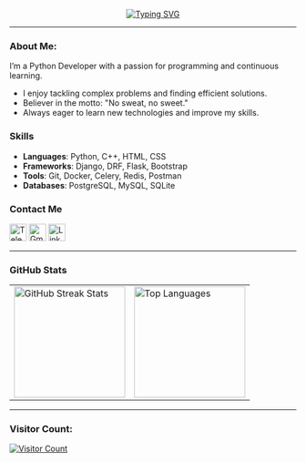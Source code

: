 <p align="center">
  <a href="#">
    <img src="https://readme-typing-svg.herokuapp.com?font=Daring&weight=500&size=28&duration=4000&pause=1000&color=5b92e5&center=true&vCenter=true&width=580&lines=Welcome+to+my+GitHub+profile.;" alt="Typing SVG">
  </a>
</p>

---

### About Me:
I’m a Python Developer with a passion for programming and continuous learning.

- I enjoy tackling complex problems and finding efficient solutions.
- Believer in the motto: "No sweat, no sweet."
- Always eager to learn new technologies and improve my skills.
<!--- - <a href="https://wakatime.com/@1ac21f63-cdd6-4e52-b7ff-e8f5ac6a22d4">
    <img src="https://wakatime.com/badge/user/1ac21f63-cdd6-4e52-b7ff-e8f5ac6a22d4.svg" alt="wakatime">
  </a>-->

  ### Skills
- **Languages**: Python, C++, HTML, CSS
- **Frameworks**: Django, DRF, Flask, Bootstrap
- **Tools**: Git, Docker, Celery, Redis, Postman
- **Databases**: PostgreSQL, MySQL, SQLite

<!---### Featured Projects
- **[Project Name](link-to-project)**: Brief description of what the project does and its significance.
- **[Another Project](link-to-another-project)**: Brief description of this project and the technologies used.-->

### Contact Me
<p align="left">
  <a href="https://t.me/id_egoyan" target="_blank"><img src="https://devicons.railway.app/i/telegram.svg" alt="Telegram" width="30px" /></a>
  <a href="mailto:andreyshka3@gmail.com" target="_blank"><img src="https://upload.wikimedia.org/wikipedia/commons/4/4e/Gmail_Icon.png" alt="Gmail" width="30px" /></a>
  <a href="https://www.linkedin.com/in/%D0%B0%D0%BD%D0%B4%D1%80%D0%B5%D0%B9-%D0%B5%D0%B3%D0%BE%D1%8F%D0%BD-a02144255/" target="_blank"><img src="https://upload.wikimedia.org/wikipedia/commons/e/e8/Linkedin-logo-blue-In-square-40px.png" alt="LinkedIn" width="30px" /></a>
</p>

---

### GitHub Stats
<table>
  <tr>
    <td><img height="195px" src="https://github-readme-streak-stats.herokuapp.com/?user=electr0n4ik&theme=vision-friendly-dark" alt="GitHub Streak Stats" /></td>
    <td><img height="195px" src="https://github-readme-stats-eight-theta.vercel.app/api/top-langs/?username=electr0n4ik&theme=vision-friendly-dark&layout=compact" alt="Top Languages" /></td>
  </tr>
</table>

---
  
  ### Visitor Count:
  <a href="https://profile-counter.glitch.me/electr0n4ik/count.svg">
    <img src="https://profile-counter.glitch.me/electr0n4ik/count.svg" alt="Visitor Count">
  </a>
